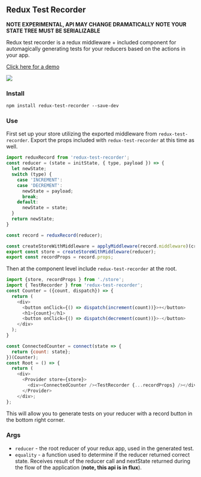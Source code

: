 ## Redux Test Recorder

**NOTE EXPERIMENTAL, API MAY CHANGE DRAMATICALLY**
**NOTE YOUR STATE TREE MUST BE SERIALIZABLE**

Redux test recorder is a redux middleware + included component for automagically generating tests for your reducers based on the actions in your app.

<a href="http://conorhastings.com/redux-test-recorder/demo/index.html">Click here for a demo</a>

<img src='http://i.imgur.com/RUaEhkC.gif' />

### Install

`npm install redux-test-recorder --save-dev`

### Use

First set up your store utilizing the exported middleware from `redux-test-recorder`. Export the props included with `redux-test-recorder` at this time as well. 

```js
import reduxRecord from 'redux-test-recorder';
const reducer = (state = initState, { type, payload }) => {
  let newState;
  switch (type) {
    case 'INCREMENT':
    case 'DECREMENT':
      newState = payload;
      break;
    default:
      newState = state;
  }
  return newState;
}

const record = reduxRecord(reducer);

const createStoreWithMiddleware = applyMiddleware(record.middleware)(createStore);
export const store = createStoreWithMiddleware(reducer);
export const recordProps = record.props;
```

Then at the component level include `redux-test-recorder` at the root.

```js
import {store, recordProps } from './store';
import { TestRecorder } from 'redux-test-recorder';
const Counter = ({count, dispatch}) => {
  return (
    <div>
      <button onClick={() => dispatch(increment(count))}>+</button>
      <h1>{count}</h1>
      <button onClick={() => dispatch(decrement(count))}>-</button>
    </div>
  );
}

const ConnectedCounter = connect(state => {
  return {count: state};
})(Counter);
const Root = () => {
  return (
    <div>
      <Provider store={store}>
        <div><ConnectedCounter /><TestRecorder {...recordProps} /></div>
      </Provider>
    </div>;
};
```
This will allow you to generate tests on your reducer with a record button in the bottom right corner.

### Args

* `reducer` - the root reducer of your redux app, used in the generated test.
* `equality` - a function used to determine if the reducer returned correct state. Receives result of the reducer call and nextState returned during the flow of the application (**note, this api is in flux**).


